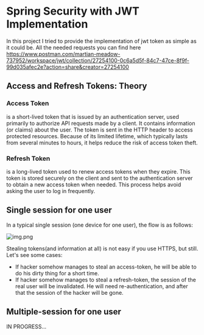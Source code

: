 # Spring Security with JWT Implementation

In this project I tried to provide the implementation of jwt token as simple as it could be.
All the needed requests you can find here 
https://www.postman.com/martian-meadow-737952/workspace/jwt/collection/27254100-0c6a5d5f-84c7-47ce-8f9f-99d035afec2e?action=share&creator=27254100

## Access and Refresh Tokens: Theory

### Access Token
is a short-lived token that is issued by an authentication server, used primarily to authorize API
requests made by a client. It contains information (or claims) about the user. The token is sent in the
HTTP header to access protected resources. Because of its limited lifetime, which typically lasts from several minutes
to hours, it helps reduce the risk of access token theft.

### Refresh Token
is a long-lived token used to renew access tokens when they expire. This token is stored securely on the
client and sent to the authentication server to obtain a new access token when needed. This process helps avoid asking
the user to log in frequently.

## Single session for one user
In a typical single session (one device for one user), the flow is as follows:

![img.png](img.png)

Stealing tokens(and information at all) is not easy if you use HTTPS, but still. Let's see some cases:
* If hacker somehow manages to steal an access-token, he will be able to do his dirty thing for a short time.<br>
* If hacker somehow manages to steal a refresh-token, the session of the real user will be invalidated. 
He will need re-authentication, and after that the session of the hacker will be gone. 

## Multiple-session for one user
IN PROGRESS...
